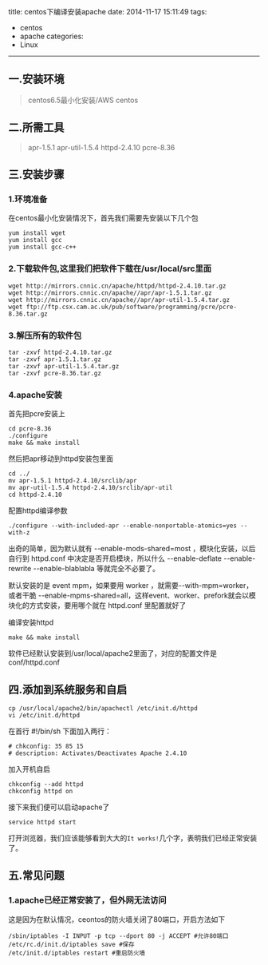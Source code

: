 title: centos下编译安装apache
date: 2014-11-17 15:11:49
tags: 
- centos
- apache
categories: 
- Linux
---
## 一.安装环境

>centos6.5最小化安装/AWS centos

## 二.所需工具

>apr-1.5.1
>apr-util-1.5.4
>httpd-2.4.10
>pcre-8.36
<!-- more -->
## 三.安装步骤

### 1.环境准备

在centos最小化安装情况下，首先我们需要先安装以下几个包

```
yum install wget
yum install gcc
yum install gcc-c++
```

### 2.下载软件包,这里我们把软件下载在/usr/local/src里面

```
wget http://mirrors.cnnic.cn/apache/httpd/httpd-2.4.10.tar.gz
wget http://mirrors.cnnic.cn/apache//apr/apr-1.5.1.tar.gz
wget http://mirrors.cnnic.cn/apache//apr/apr-util-1.5.4.tar.gz
wget ftp://ftp.csx.cam.ac.uk/pub/software/programming/pcre/pcre-8.36.tar.gz
```

### 3.解压所有的软件包

```
tar -zxvf httpd-2.4.10.tar.gz
tar -zxvf apr-1.5.1.tar.gz
tar -zxvf apr-util-1.5.4.tar.gz
tar -zxvf pcre-8.36.tar.gz
```

### 4.apache安装

首先把pcre安装上

```
cd pcre-8.36
./configure
make && make install
```

然后把apr移动到httpd安装包里面

```
cd ../
mv apr-1.5.1 httpd-2.4.10/srclib/apr
mv apr-util-1.5.4 httpd-2.4.10/srclib/apr-util
cd httpd-2.4.10
```

配置httpd编译参数

```
./configure --with-included-apr --enable-nonportable-atomics=yes --with-z
```

出奇的简单，因为默认就有 --enable-mods-shared=most ，模块化安装，以后自行到 httpd.conf 中决定是否开启模块，所以什么 --enable-deflate --enable-rewrite --enable-blablabla 等就完全不必要了。

默认安装的是 event mpm，如果要用 worker ，就需要--with-mpm=worker，或者干脆 --enable-mpms-shared=all，这样event、worker、prefork就会以模块化的方式安装，要用哪个就在 httpd.conf 里配置就好了

编译安装httpd

```
make && make install
```

软件已经默认安装到/usr/local/apache2里面了，对应的配置文件是conf/httpd.conf

## 四.添加到系统服务和自启

```
cp /usr/local/apache2/bin/apachectl /etc/init.d/httpd
vi /etc/init.d/httpd
```

在首行 #!/bin/sh 下面加入两行：

```
# chkconfig: 35 85 15
# description: Activates/Deactivates Apache 2.4.10
```

加入开机自启

```
chkconfig --add httpd
chkconfig httpd on
```

接下来我们便可以启动apache了

```
service httpd start
```

打开浏览器，我们应该能够看到大大的`It works!`几个字，表明我们已经正常安装了。

## 五.常见问题

### 1.apache已经正常安装了，但外网无法访问

这是因为在默认情况，ceontos的防火墙关闭了80端口，开启方法如下

```
/sbin/iptables -I INPUT -p tcp --dport 80 -j ACCEPT #允许80端口
/etc/rc.d/init.d/iptables save #保存
/etc/init.d/iptables restart #重启防火墙
```